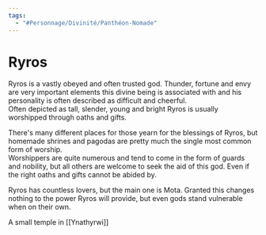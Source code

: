 ```yaml
---
tags:
  - "#Personnage/Divinité/Panthéon-Nomade"
---
```

# Ryros
Ryros is a vastly obeyed and often trusted god. Thunder, fortune and envy are very important elements this divine being is associated with and his personality is often described as difficult and cheerful.  
Often depicted as tall, slender, young and bright Ryros is usually worshipped through oaths and gifts.  
  
There's many different places for those yearn for the blessings of Ryros, but homemade shrines and pagodas are pretty much the single most common form of worship.  
Worshippers are quite numerous and tend to come in the form of guards and nobility, but all others are welcome to seek the aid of this god. Even if the right oaths and gifts cannot be abided by.  
  
Ryros has countless lovers, but the main one is Mota. Granted this changes nothing to the power Ryros will provide, but even gods stand vulnerable when on their own.

A small temple in [[Ynathyrwi]]